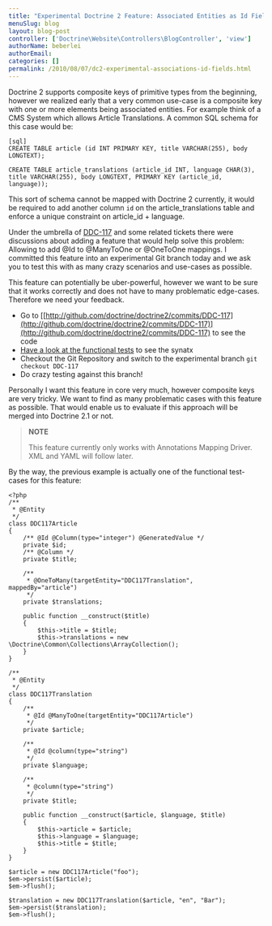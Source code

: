 ```yaml
---
title: "Experimental Doctrine 2 Feature: Associated Entities as Id Fields"
menuSlug: blog
layout: blog-post
controller: ['Doctrine\Website\Controllers\BlogController', 'view']
authorName: beberlei
authorEmail:
categories: []
permalink: /2010/08/07/dc2-experimental-associations-id-fields.html
---
```

Doctrine 2 supports composite keys of primitive types from the
beginning, however we realized early that a very common use-case is a
composite key with one or more elements being associated entities. For
example think of a CMS System which allows Article Translations. A
common SQL schema for this case would be:

    [sql]
    CREATE TABLE article (id INT PRIMARY KEY, title VARCHAR(255), body LONGTEXT);

    CREATE TABLE article_translations (article_id INT, language CHAR(3), title VARCHAR(255), body LONGTEXT, PRIMARY KEY (article_id, language));

This sort of schema cannot be mapped with Doctrine 2 currently, it would
be required to add another column `id` on the article\_translations
table and enforce a unique constraint on article\_id + language.

Under the umbrella of
[DDC-117](http://www.doctrine-project.org/jira/browse/DDC-117) and some
related tickets there were discussions about adding a feature that would
help solve this problem: Allowing to add @Id to @ManyToOne or @OneToOne
mappings. I committed this feature into an experimental Git branch today
and we ask you to test this with as many crazy scenarios and use-cases
as possible.

This feature can potentially be uber-powerful, however we want to be
sure that it works correctly and does not have to many problematic
edge-cases. Therefore we need your feedback.

-   Go to
    [[http://github.com/doctrine/doctrine2/commits/DDC-117](http://github.com/doctrine/doctrine2/commits/DDC-117)](http://github.com/doctrine/doctrine2/commits/DDC-117)
    to see the code
-   [Have a look at the functional
    tests](http://github.com/doctrine/doctrine2/blob/DDC-117/tests/Doctrine/Tests/ORM/Functional/Ticket/DDC117Test.php)
    to see the synatx
-   Checkout the Git Repository and switch to the experimental branch
    `git checkout DDC-117`
-   Do crazy testing against this branch!

Personally I want this feature in core very much, however composite keys
are very tricky. We want to find as many problematic cases with this
feature as possible. That would enable us to evaluate if this approach
will be merged into Doctrine 2.1 or not.

> **NOTE**
>
> This feature currently only works with Annotations Mapping Driver. XML
> and YAML will follow later.

By the way, the previous example is actually one of the functional
test-cases for this feature:

~~~~ {.sourceCode .php}
<?php
/**
 * @Entity
 */
class DDC117Article
{
    /** @Id @Column(type="integer") @GeneratedValue */
    private $id;
    /** @Column */
    private $title;

    /**
     * @OneToMany(targetEntity="DDC117Translation", mappedBy="article")
     */
    private $translations;

    public function __construct($title)
    {
        $this->title = $title;
        $this->translations = new \Doctrine\Common\Collections\ArrayCollection();
    }
}

/**
 * @Entity
 */
class DDC117Translation
{
    /**
     * @Id @ManyToOne(targetEntity="DDC117Article")
     */
    private $article;

    /**
     * @Id @column(type="string")
     */
    private $language;

    /**
     * @column(type="string")
     */
    private $title;

    public function __construct($article, $language, $title)
    {
        $this->article = $article;
        $this->language = $language;
        $this->title = $title;
    }
}

$article = new DDC117Article("foo");
$em->persist($article);
$em->flush();

$translation = new DDC117Translation($article, "en", "Bar");
$em->persist($translation);
$em->flush();
~~~~
